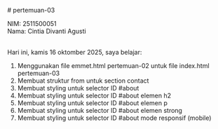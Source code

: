 # pertemuan-03

NIM: 2511500051<br>
Nama: Cintia Divanti Agusti<br><br>

Hari ini, kamis 16 oktomber 2025, saya belajar:<ol>
<li>Menggunakan file emmet.html pertemuan-02 untuk file index.html pertemuan-03</li>
<li>Membuat struktur from untuk section contact</li>
<li>Membuat styling untuk selector ID #about</li>
<li>Membuat styling untuk selector ID #about elemen h2</li>
<li>Membuat styling untuk selector ID #about elemen p</li>
<li>Membuat styling untuk selector ID #about elemen strong</li>
<li>Membuat styling untuk selector ID #about mode responsif (mobile)</li>
<ol>